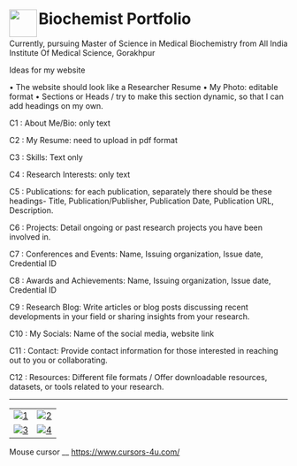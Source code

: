 <h1><img src="https://github.com/tathagatamishra/AniruddhaSen/assets/114053180/38a14405-944a-4305-bd7a-bdccf73be973" align="left" width="50" height="50">Biochemist Portfolio</h1>

Currently, pursuing Master of Science in Medical Biochemistry from All India Institute Of Medical Science, Gorakhpur



Ideas for my website

•	The website should look like a Researcher Resume
•	My Photo: editable format
•	Sections or Heads / try to make this section dynamic, so that I can add headings on my own.


C1 : About Me/Bio: only text

C2 : My Resume: need to upload in pdf format

C3 : Skills: Text only

C4 : Research Interests: only text 

C5 : Publications: for each publication, separately there should be these headings- Title, Publication/Publisher, Publication Date, Publication URL, Description.

C6 : Projects: Detail ongoing or past research projects you have been involved in.

C7 : Conferences and Events: Name, Issuing organization, Issue date, Credential ID

C8 : Awards and Achievements: Name, Issuing organization, Issue date, Credential ID

C9 : Research Blog: Write articles or blog posts discussing recent developments in your field or sharing insights from your research.

C10 : My Socials: Name of the social media, website link

C11 : Contact: Provide contact information for those interested in reaching out to you or collaborating.

C12 : Resources: Different file formats / Offer downloadable resources, datasets, or tools related to your research.


---

| | |
| :--: | :--: |
| [![1](https://github.com/tathagatamishra/AniruddhaSen/assets/114053180/a3bb7ce5-c410-4892-a839-c7f71bc4b350)](https://aniruddha-sen.vercel.app/) | [![2](https://github.com/tathagatamishra/AniruddhaSen/assets/114053180/edc5dc65-a50d-4ed3-9f54-71b029ef1756)](https://aniruddha-sen.vercel.app/) |
| [![3](https://github.com/tathagatamishra/AniruddhaSen/assets/114053180/a9bff149-aa9e-4d53-ae94-22dfd4f1de99)](https://aniruddha-sen.vercel.app/) | [![4](https://github.com/tathagatamishra/AniruddhaSen/assets/114053180/cdae8f4d-1cad-4a1d-b08f-3c5b89685da7)](https://aniruddha-sen.vercel.app/) |

Mouse cursor __
https://www.cursors-4u.com/
